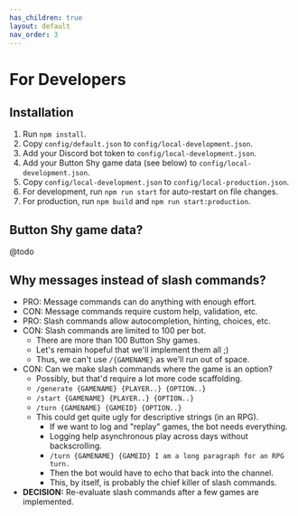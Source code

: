 ```yaml
---
has_children: true
layout: default
nav_order: 3
---
```


# For Developers

## Installation

1. Run `npm install`.
2. Copy `config/default.json` to `config/local-development.json`.
3. Add your Discord bot token to `config/local-development.json`.
4. Add your Button Shy game data (see below) to `config/local-development.json`.
5. Copy `config/local-development.json` to `config/local-production.json`.
6. For development, run `npm run start` for auto-restart on file changes.
7. For production, run `npm build` and `npm run start:production`.

## Button Shy game data?

@todo

## Why messages instead of slash commands?

- PRO: Message commands can do anything with enough effort.
- CON: Message commands require custom help, validation, etc.
- PRO: Slash commands allow autocompletion, hinting, choices, etc.
- CON: Slash commands are limited to 100 per bot.
    - There are more than 100 Button Shy games.
    - Let's remain hopeful that we'll implement them all ;)
    - Thus, we can't use `/{GAMENAME}` as we'll run out of space.
- CON: Can we make slash commands where the game is an option?
    - Possibly, but that'd require a lot more code scaffolding.
    - `/generate {GAMENAME} {PLAYER..} {OPTION..}`
    - `/start {GAMENAME} {PLAYER..} {OPTION..}`
    - `/turn {GAMENAME} {GAMEID} {OPTION..}`
    - This could get quite ugly for descriptive strings (in an RPG).
        - If we want to log and "replay" games, the bot needs everything.
        - Logging help asynchronous play across days without backscrolling.
        - `/turn {GAMENAME} {GAMEID} I am a long paragraph for an RPG turn.`
        - Then the bot would have to echo that back into the channel.
        - This, by itself, is probably the chief killer of slash commands.
- **DECISION:** Re-evaluate slash commands after a few games are implemented.
